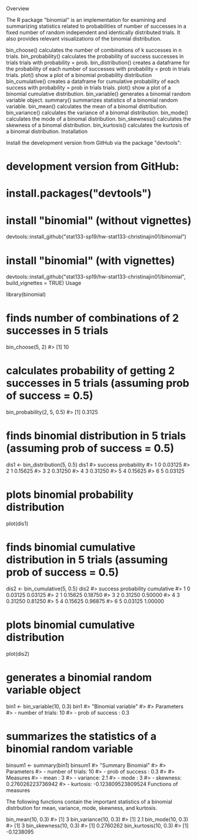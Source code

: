 Overview

The R package "binomial" is an implementation for examining and summarizing statistics related to probabilities of number of successes in a fixed number of random independent and identically distributed trials. It also provides relevant visualizations of the binomial distribution.

bin_choose() calculates the number of combinations of k successes in n trials.
bin_probability() calculates the probability of success successes in trials trials with probability = prob.
bin_distribution() creates a dataframe for the probability of each number of successes with probability = prob in trials trials. plot() show a plot of a binomial probability distribution
bin_cumulative() creates a dataframe for cumulative probability of each success with probability = prob in trials trials. plot() show a plot of a binomial cumulative distribution.
bin_variable() generates a binomial random variable object. summary() summarizes statistics of a binomial random variable.
bin_mean() calculates the mean of a binomal distribution.
bin_variance() calculates the variance of a binomal distribution.
bin_mode() calculates the mode of a binomal distribution.
bin_skewness() calculates the skewness of a binomal distribution.
bin_kurtosis() calculates the kurtosis of a binomal distribution.
Installation

Install the development version from GitHub via the package "devtools":

# development version from GitHub:
# install.packages("devtools") 
# install "binomial" (without vignettes)
devtools::install_github("stat133-sp19/hw-stat133-christinajin01/binomial")
# install "binomial" (with vignettes)
devtools::install_github("stat133-sp19/hw-stat133-christinajin01/binomial", 
                         build_vignettes = TRUE)
Usage

library(binomial)

# finds number of combinations of 2 successes in 5 trials
bin_choose(5, 2) 
#> [1] 10

# calculates probability of getting 2 successes in 5 trials (assuming prob of success = 0.5) 
bin_probability(2, 5, 0.5)
#> [1] 0.3125

# finds binomial distribution in 5 trials (assuming prob of success = 0.5)
dis1 <- bin_distribution(5, 0.5)
dis1
#>   success probability
#> 1       0     0.03125
#> 2       1     0.15625
#> 3       2     0.31250
#> 4       3     0.31250
#> 5       4     0.15625
#> 6       5     0.03125

# plots binomial probability distribution
plot(dis1)


# finds binomial cumulative distribution in 5 trials (assuming prob of success = 0.5)
dis2 <- bin_cumulative(5, 0.5)
dis2
#>   success probability cumulative
#> 1       0     0.03125    0.03125
#> 2       1     0.15625    0.18750
#> 3       2     0.31250    0.50000
#> 4       3     0.31250    0.81250
#> 5       4     0.15625    0.96875
#> 6       5     0.03125    1.00000

# plots binomial cumulative distribution
plot(dis2)


# generates a binomial random variable object
bin1 <- bin_variable(10, 0.3) 
bin1
#> "Binomial variable"
#> 
#> Parameters
#> - number of trials: 10
#> - prob of success : 0.3

# summarizes the statistics of a binomial random variable
binsum1 <- summary(bin1)
binsum1
#> "Summary Binomial"
#> 
#> Parameters
#> - number of trials: 10
#> - prob of success : 0.3
#> 
#> Measures
#> - mean    : 3
#> - variance: 2.1
#> - mode    : 3
#> - skewness: 0.276026223736942
#> - kurtosis: -0.123809523809524
Functions of measures

The following functions contain the important statistics of a binomial distrbution for mean, variance, mode, skewness, and kurtosis.

bin_mean(10, 0.3)
#> [1] 3
bin_variance(10, 0.3)
#> [1] 2.1
bin_mode(10, 0.3)
#> [1] 3
bin_skewness(10, 0.3)
#> [1] 0.2760262
bin_kurtosis(10, 0.3)
#> [1] -0.1238095

